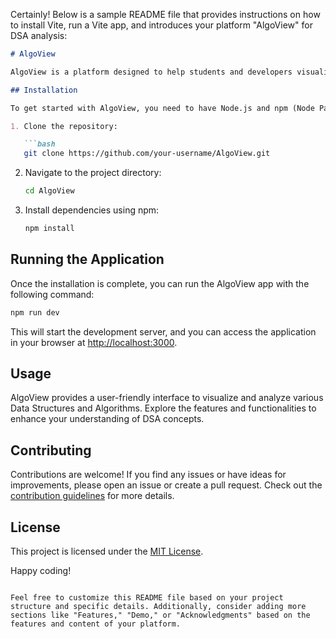 Certainly! Below is a sample README file that provides instructions on how to install Vite, run a Vite app, and introduces your platform "AlgoView" for DSA analysis:

```markdown
# AlgoView

AlgoView is a platform designed to help students and developers visualize Data Structures and Algorithms (DSA). This project utilizes Vite as the development environment for building and running the application.

## Installation

To get started with AlgoView, you need to have Node.js and npm (Node Package Manager) installed on your machine. Follow the steps below to install the project dependencies and run the application:

1. Clone the repository:

   ```bash
   git clone https://github.com/your-username/AlgoView.git
   ```

2. Navigate to the project directory:

   ```bash
   cd AlgoView
   ```

3. Install dependencies using npm:

   ```bash
   npm install
   ```

## Running the Application

Once the installation is complete, you can run the AlgoView app with the following command:

```bash
npm run dev
```

This will start the development server, and you can access the application in your browser at [http://localhost:3000](http://localhost:3000).

## Usage

AlgoView provides a user-friendly interface to visualize and analyze various Data Structures and Algorithms. Explore the features and functionalities to enhance your understanding of DSA concepts.

## Contributing

Contributions are welcome! If you find any issues or have ideas for improvements, please open an issue or create a pull request. Check out the [contribution guidelines](CONTRIBUTING.md) for more details.

## License

This project is licensed under the [MIT License](LICENSE).

Happy coding!
```

Feel free to customize this README file based on your project structure and specific details. Additionally, consider adding more sections like "Features," "Demo," or "Acknowledgments" based on the features and content of your platform.

